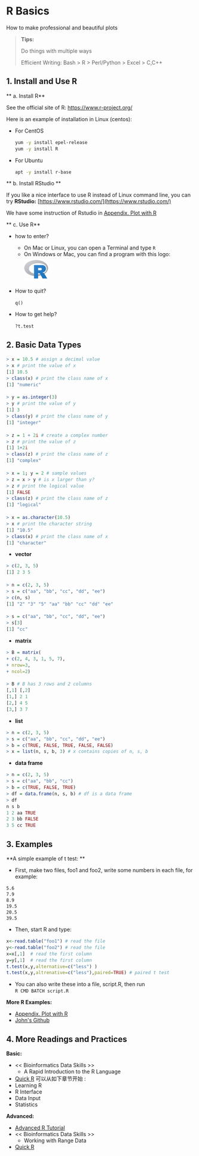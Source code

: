 # R Basics

How to make professional and beautiful plots

> **Tips:**
>
> Do things with multiple ways
>
> Efficient Writing: Bash &gt; R &gt; Perl/Python &gt; Excel &gt; C,C++

## 1. Install and Use R

** a. Install R**

See the official site of R: https://www.r-project.org/

Here is an example of installation in Linux (centos):

- For CentOS

  ```bash
  yum -y install epel-release
  yum -y install R
  ```
  
- For Ubuntu

  ```bash
  apt -y install r-base
  ```

** b. Install RStudio **

If you like a nice interface to use R instead of Linux command line, you can try **RStudio:** [https://www.rstudio.com/](https://www.rstudio.com/)

We have some instruction of Rstudio in [Appendix. Plot with R](/appendix/appendix.plots.md)

** c. Use R**

* how to enter?

  - On Mac or Linux, you can open a Terminal and type `R` 
  - On Windows or Mac, you can find a program with this   logo: ![](/.gitbook/assets/R-logo.png)

* How to quit?

  `q()`

* How to get help?

  `?t.test`



## 2. Basic Data Types

```r
> x = 10.5 # assign a decimal value
> x # print the value of x
[1] 10.5
> class(x) # print the class name of x
[1] "numeric"

> y = as.integer(3)
> y # print the value of y
[1] 3
> class(y) # print the class name of y
[1] "integer"

> z = 1 + 2i # create a complex number
> z # print the value of z
[1] 1+2i
> class(z) # print the class name of z
[1] "complex"

> x = 1; y = 2 # sample values
> z = x > y # is x larger than y?
> z # print the logical value
[1] FALSE
> class(z) # print the class name of z
[1] "logical"

> x = as.character(10.5)
> x # print the character string
[1] "10.5"
> class(x) # print the class name of x
[1] "character"
```

* **vector**

```r
> c(2, 3, 5)
[1] 2 3 5

> n = c(2, 3, 5)
> s = c("aa", "bb", "cc", "dd", "ee")
> c(n, s)
[1] "2" "3" "5" "aa" "bb" "cc" "dd" "ee"

> s = c("aa", "bb", "cc", "dd", "ee")
> s[3]
[1] "cc"
```

* **matrix**

```r
> B = matrix(
+ c(2, 4, 3, 1, 5, 7),
+ nrow=3,
+ ncol=2)

> B # B has 3 rows and 2 columns
[,1] [,2]
[1,] 2 1
[2,] 4 5
[3,] 3 7
```

* **list**

```r
> n = c(2, 3, 5)
> s = c("aa", "bb", "cc", "dd", "ee")
> b = c(TRUE, FALSE, TRUE, FALSE, FALSE)
> x = list(n, s, b, 3) # x contains copies of n, s, b
```

* **data frame**

```r
> n = c(2, 3, 5)
> s = c("aa", "bb", "cc")
> b = c(TRUE, FALSE, TRUE)
> df = data.frame(n, s, b) # df is a data frame
> df
n s b
1 2 aa TRUE
2 3 bb FALSE
3 5 cc TRUE
```



## 3. Examples

**A simple example of t test: **

* First, make two files, foo1 and foo2, write some numbers in each file, for example:
```
5.6
7.9
8.9
19.5
20.5
39.5
```

* Then, start R and type:

```r
x<-read.table("foo1") # read the file
y<-read.table("foo2") # read the file
x=x[,1]  # read the first column
y=y[,1]  # read the first column
t.test(x,y,alternative=c("less") )
t.test(x,y,altrenative=c("less"),paired=TRUE) # paired t test
```

* You can also write these into a file, script.R, then run  
`R CMD BATCH script.R`


**More R Examples:**

* [Appendix. Plot with R](/appendix/appendix.plots.md)
* [John's Github](https://github.com/urluzhi/scripts/tree/master/Rscript) 



## 4. More Readings and Practices

**Basic:**

* << Bioinformatics Data Skills >>
  * A Rapid Introduction to the R Language
* [Quick R](https://www.statmethods.net/) 可以从如下章节开始 :
 * Learning R  
 * R Interface  
 * Data Input  
 * Statistics


**Advanced:**

* [Advanced R Tutorial](https://lulab.gitbook.io/training/part-i-basic-skills/4.r)
* << Bioinformatics Data Skills >>
  * Working with Range Data
* [Quick R](https://www.statmethods.net/) 
